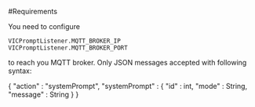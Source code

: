 #Requirements

You need to configure

	VICPromptListener.MQTT_BROKER_IP
	VICPromptListener.MQTT_BROKER_PORT
	
to reach you MQTT broker.
Only JSON messages accepted with following syntax:

{
	"action" : "systemPrompt",
	"systemPrompt" : {
		"id" : int,
		"mode" : String,
		"message" : String
	}
}